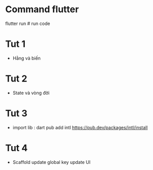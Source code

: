 # Command flutter
flutter run # run code

# Tut 1
- Hằng và biến


# Tut 2
- State và vòng đời

# Tut 3
- import lib : dart pub add intl https://pub.dev/packages/intl/install

# Tut 4
- Scaffold update global key update UI 


